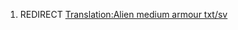 1.  REDIRECT [Translation:Alien medium armour
    txt/sv](Translation:Alien_medium_armour_txt/sv "wikilink")